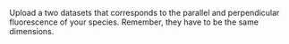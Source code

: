 Upload a two datasets that corresponds to the parallel and perpendicular fluorescence of your species. Remember, they have to be the same dimensions.
